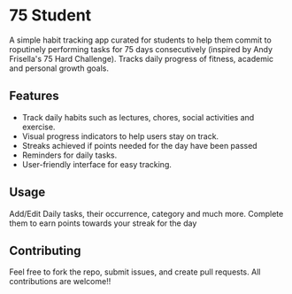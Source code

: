 # 75 Student 

A simple habit tracking app curated for students to help them commit to roputinely performing tasks for 75 days consecutively (inspired by Andy Frisella's 75 Hard Challenge). Tracks daily progress of fitness, academic and personal growth goals.

## Features
- Track daily habits such as lectures, chores, social activities and exercise.
- Visual progress indicators to help users stay on track.
- Streaks achieved if points needed for the day have been passed
- Reminders for daily tasks.
- User-friendly interface for easy tracking.

## Usage
Add/Edit Daily tasks, their occurrence, category and much more. Complete them to earn points towards your streak for the day

## Contributing
Feel free to fork the repo, submit issues, and create pull requests. All contributions are welcome!!
